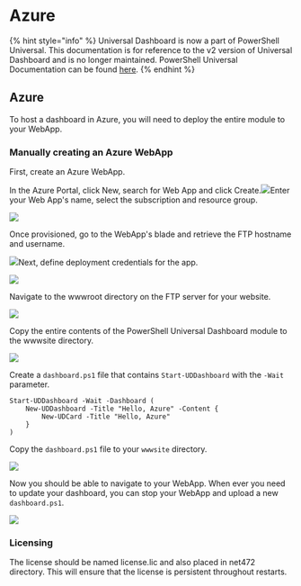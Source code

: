 # Azure

{% hint style="info" %}
Universal Dashboard is now a part of PowerShell Universal. This documentation is for reference to the v2 version of Universal Dashboard and is no longer maintained. PowerShell Universal Documentation can be found [here](https://docs.ironmansoftware.com).
{% endhint %}

## Azure

To host a dashboard in Azure, you will need to deploy the entire module to your WebApp.

### Manually creating an Azure WebApp

First, create an Azure WebApp.

In the Azure Portal, click New, search for Web App and click Create.![](../../.gitbook/assets/azure-web-app.png)Enter your Web App's name, select the subscription and resource group.

![](../../.gitbook/assets/azure-create-new-webapp.png)

Once provisioned, go to the WebApp's blade and retrieve the FTP hostname and username.

![](../../.gitbook/assets/azure-ftp-username.png)Next, define deployment credentials for the app.

![](../../.gitbook/assets/azure-deployment-credentials.png)

Navigate to the wwwroot directory on the FTP server for your website.

![](../../.gitbook/assets/ftp-website.png)

Copy the entire contents of the PowerShell Universal Dashboard module to the wwwsite directory.

![](../../.gitbook/assets/azure-copy-files.png)

Create a `dashboard.ps1` file that contains `Start-UDDashboard` with the `-Wait` parameter.

```text
Start-UDDashboard -Wait -Dashboard (
    New-UDDashboard -Title "Hello, Azure" -Content {
        New-UDCard -Title "Hello, Azure"
    }
)
```

Copy the `dashboard.ps1` file to your `wwwsite` directory.

![](../../.gitbook/assets/finished-site-dir.png)

Now you should be able to navigate to your WebApp. When ever you need to update your dashboard, you can stop your WebApp and upload a new `dashboard.ps1`.

![](../../.gitbook/assets/hello-azure.png)

### Licensing

The license should be named license.lic and also placed in net472 directory. This will ensure that the license is persistent throughout restarts.

